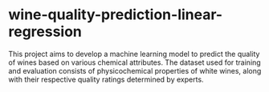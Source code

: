# wine-quality-prediction-linear-regression
This project aims to develop a machine learning model to predict the quality of wines based on various chemical attributes. The dataset used for training and evaluation consists of physicochemical properties of  white wines, along with their respective quality ratings determined by experts.
